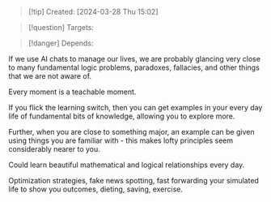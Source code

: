 
>[!tip] Created: [2024-03-28 Thu 15:02]

>[!question] Targets: 

>[!danger] Depends: 

If we use AI chats to manage our lives, we are probably glancing very close to many fundamental logic problems, paradoxes, fallacies, and other things that we are not aware of.

Every moment is a teachable moment.

If you flick the learning switch, then you can get examples in your every day life of fundamental bits of knowledge, allowing you to explore more. 

Further, when you are close to something major, an example can be given using things you are familiar with - this makes lofty principles seem considerably nearer to you.

Could learn beautiful mathematical and logical relationships every day.

Optimization strategies, fake news spotting, fast forwarding your simulated life to show you outcomes, dieting, saving, exercise.